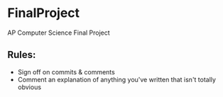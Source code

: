 FinalProject
============
AP Computer Science Final Project

## Rules:
- Sign off on commits & comments
- Comment an explanation of anything you've written that isn't totally obvious
